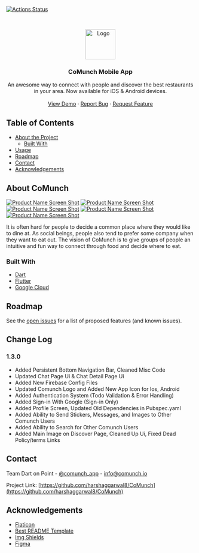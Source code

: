 [![Actions Status](https://github.com/harshaggarwal8/CoMunch/workflows/Flutter%20Build/badge.svg)](https://github.com/harshaggarwal8/CoMunch/actions)

<!-- PROJECT LOGO -->
<br />
<p align="center">
  <a href="https://github.com/harshaggarwal8/CoMunch">
    <img src="assets/images/doc-logo.jpg" alt="Logo" height="80">
  </a>

  <h3 align="center">CoMunch Mobile App</h3>

  <p align="center">
    An awesome way to connect with people and discover the best restaurants in your area. Now available for iOS & Android devices.
    <br />
    <br />
    <a href="https://github.com/harshaggarwal8/CoMunch">View Demo</a>
    ·
    <a href="https://github.com/harshaggarwal8/CoMunch/issues">Report Bug</a>
    ·
    <a href="https://github.com/harshaggarwal8/CoMunch/issues">Request Feature</a>
  </p>
</p>



<!-- TABLE OF CONTENTS -->
## Table of Contents

* [About the Project](#about-the-project)
  * [Built With](#built-with)
* [Usage](#usage)
* [Roadmap](#roadmap)
* [Contact](#contact)
* [Acknowledgements](#acknowledgements)



<!-- ABOUT THE PROJECT -->
## About CoMunch

[![Product Name Screen Shot][product-screenshot]](#)
[![Product Name Screen Shot][product-screenshot1]](#)
[![Product Name Screen Shot][product-screenshot2]](#)
[![Product Name Screen Shot][product-screenshot3]](#)
[![Product Name Screen Shot][product-screenshot4]](#)

It is often hard for people to decide a common place where they would like to dine at. As social beings, people also tend to prefer some company when they want to eat out. The vision of CoMunch is to give groups of people an intuitive and fun way to connect through food and decide where to eat.

### Built With

* [Dart](https://dart.dev/)
* [Flutter](https://flutter.dev/)
* [Google Cloud](https://cloud.google.com/)


<!-- ROADMAP -->
## Roadmap

See the [open issues](https://github.com/harshaggarwal8/CoMunch/issues) for a list of proposed features (and known issues).


<!-- CHANGELOG -->
## Change Log

### 1.3.0
* Added Persistent Bottom Navigation Bar, Cleaned Misc Code
* Updated Chat Page Ui & Chat Detail Page Ui
* Added New Firebase Config Files
* Updated Comunch Logo and Added New App Icon for Ios, Android
* Added Authentication System (Todo Validation & Error Handling)
* Added Sign-in With Google (Sign-in Only)
* Added Profile Screen, Updated Old Dependencies in Pubspec.yaml
* Added Ability to Send Stickers, Messages, and Images to Other Comunch Users
* Added Ability to Search for Other Comunch Users
* Added Main Image on Discover Page, Cleaned Up Ui, Fixed Dead Policy/terms Links



<!-- CONTACT -->
## Contact

Team Dart on Point - [@comunch_app](https://twitter.com/comunch_app) - info@comunch.io

Project Link: [https://github.com/harshaggarwal8/CoMunch](https://github.com/harshaggarwal8/CoMunch)



<!-- ACKNOWLEDGEMENTS -->
## Acknowledgements

* [Flaticon](https://www.flaticon.com/)
* [Best README Template](https://github.com/othneildrew/Best-README-Template)
* [Img Shields](https://shields.io)
* [Figma](https://figma.com)


<!-- MARKDOWN LINKS & IMAGES -->
<!-- https://www.markdownguide.org/basic-syntax/#reference-style-links -->
[product-screenshot]: assets/screenshots/login-overview.png
[product-screenshot1]: assets/screenshots/discover.png
[product-screenshot2]: assets/screenshots/discover-like.png
[product-screenshot3]: assets/screenshots/matches.png
[product-screenshot4]: assets/screenshots/my-profile.png


